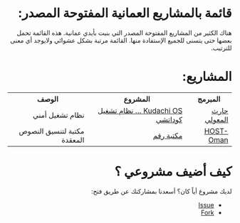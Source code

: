 <div dir="rtl">
    <h1>
    قائمة بالمشاريع العمانية المفتوحة المصدر:
  </h1>
    <p>
        هناك الكثير من المشاريع المفتوحة المصدر التي بنيت بأيدي عمانية. هذه القائمة تحمل بعضها حتى يتسنى للجميع الإستفادة منها. القائمة مرتبة بشكل عشوائي ولايوجد أي معنى للترتيب.
    </p>
    <h1>
    المشاريع:
  </h1>
    <table dir="rtl">
        <tr>
            <th>المبرمج</th>
            <th>المشروع</th>
            <th>الوصف</th>
        </tr>
        <!-- Row Template
  <tr>
      <td rowspan="{{User Repos count}}"><a href="{{user url}}">user name</a></td>
      <td><a href="Repo Url">Repo</a></td>
      <td>Description</td>
  </tr> -->
        <tr>
            <td >
                <a href="https://github.com/xsoh">حارث المعولي</a>
            </td>
            <td>
                <a href="https://www.digi77.com/linux-kodachi/">Kudachi OS …  نظام تشغيل كوداتشي</a>
            </td>
            <td>نظام تشغيل أمني </td>
        </tr>
        <tr>
      <td ><a href="https://github.com/HOST-Oman">HOST-Oman</a></td>
      <td><a href="https://github.com/HOST-Oman/libraqm">مكتبة رقم</a></td>
      <td>مكتبة لتنسيق النصوص المعقدة </td>
  </tr>
    </table>
    <h1>
    كيف أضيف مشروعي ؟
  </h1>
    <p>
        لديك مشروع أياً كان؟ أسعدنا بمشاركتك عن طريق فتح:
        <ul>
            <li>
                <a href="https://github.com/OmaniOpenSourceCommunity/OmaniOSS/issues">Issue</a>
            </li>
            <li>
                <a href="https://github.com/OmaniOpenSourceCommunity/OmaniOSS/edit/master/README.md">Fork</a>
            </li>
        </ul>
    </p>
</div>
